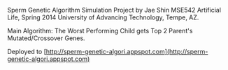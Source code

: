 Sperm Genetic Algorithm Simulation Project
by Jae Shin
MSE542 Artificial Life, Spring 2014 
University of Advancing Technology, Tempe, AZ.

Main Algorithm: The Worst Performing Child gets Top 2 Parent's Mutated/Crossover Genes.

Deployed to [http://sperm-genetic-algori.appspot.com](http://sperm-genetic-algori.appspot.com)